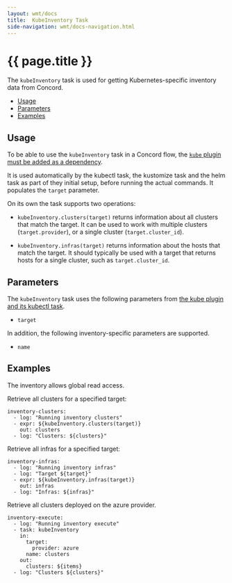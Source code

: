 ```yaml
---
layout: wmt/docs
title:  KubeInventory Task
side-navigation: wmt/docs-navigation.html
---
```


# {{ page.title }}

The `kubeInventory` task is used for getting Kubernetes-specific inventory
data from Concord. 

- [Usage](#usage)
- [Parameters](#parameters)
- [Examples](#examples)

## Usage

To be able to use the `kubeInventory` task in a Concord flow, the
[`kube` plugin must be added as a dependency](./kubectl.html#usage).

It is used automatically by the kubectl task, the kustomize task and the helm
task as part of they initial setup, before running the actual commands. It
populates the `target` parameter.

On its own the task supports two operations:

- `kubeInventory.clusters(target)` returns information about all clusters that
    match the target. It can be used to work with multiple clusters
    (`target.provider`), or a single cluster (`target.cluster_id`).

- `kubeInventory.infras(target)` returns information about the hosts that
    match the target. It should typically be used with a target that returns
    hosts for a single cluster, such as `target.cluster_id`.


## Parameters

The `kubeInventory` task uses the following parameters from 
[the kube plugin and its kubectl task](./kubectl.html#).

- `target`

In addition, the following inventory-specific parameters are supported. 

- `name`

<a name="#examples">

## Examples

The inventory allows global read access.

Retrieve all clusters for a specified target:

```
inventory-clusters:
  - log: "Running inventory clusters"
  - expr: ${kubeInventory.clusters(target)}
    out: clusters
  - log: "Clusters: ${clusters}"
```

Retrieve all infras for a specified target:

```
inventory-infras:
  - log: "Running inventory infras"
  - log: "Target ${target}"
  - expr: ${kubeInventory.infras(target)}
    out: infras
  - log: "Infras: ${infras}"
```

Retrieve all clusters deployed on the azure provider.

```
inventory-execute:
  - log: "Running inventory execute"
  - task: kubeInventory
    in:
      target:
        provider: azure
      name: clusters
    out:
      clusters: ${items}
  - log: "Clusters ${clusters}"
```
